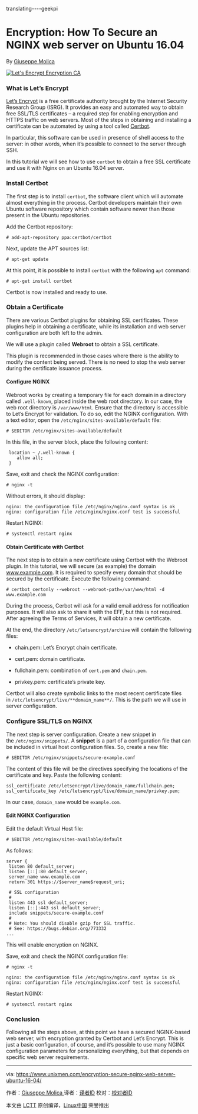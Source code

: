 translating----geekpi

Encryption: How To Secure an NGINX web server on Ubuntu 16.04
============================================================

By [Giuseppe Molica][1]</header>

 [![Let's Encrypt Encryption CA](https://www.unixmen.com/wp-content/uploads/2017/06/le-logo-standard.png "le-logo-standard")][2] 

### What is Let’s Encrypt

[Let’s Encrypt][3] is a free certificate authority brought by the Internet Security Research Group (ISRG). It provides an easy and automated way to obtain free SSL/TLS certificates – a required step for enabling encryption and HTTPS traffic on web servers. Most of the steps in obtaining and installing a certificate can be automated by using a tool called [Certbot][4].

In particular, this software can be used in presence of shell access to the server: in other words, when it’s possible to connect to the server through SSH.

In this tutorial we will see how to use `certbot` to obtain a free SSL certificate and use it with Nginx on an Ubuntu 16.04 server.

### Install Certbot

The first step is to install `certbot`, the software client which will automate almost everything in the process. Certbot developers maintain their own Ubuntu software repository which contain software newer than those present in the Ubuntu repositories.

Add the Certbot repository:

```
# add-apt-repository ppa:certbot/certbot
```

Next, update the APT sources list:

```
# apt-get update
```

At this point, it is possible to install `certbot` with the following `apt` command:

```
# apt-get install certbot
```

Certbot is now installed and ready to use.

### Obtain a Certificate

There are various Certbot plugins for obtaining SSL certificates. These plugins help in obtaining a certificate, while its installation and web server configuration are both left to the admin.

We will use a plugin called **Webroot** to obtain a SSL certificate.

This plugin is recommended in those cases where there is the ability to modify the content being served. There is no need to stop the web server during the certificate issuance process.

#### Configure NGINX

Webroot works by creating a temporary file for each domain in a directory called `.well-known`, placed inside the web root directory. In our case, the web root directory is `/var/www/html`. Ensure that the directory is accessible to Let’s Encrypt for validation. To do so, edit the NGINX configuration. With a text editor, open the `/etc/nginx/sites-available/default` file:

```
# $EDITOR /etc/nginx/sites-available/default
```

In this file, in the server block, place the following content:

```
 location ~ /.well-known {
    allow all;
 }
```

Save, exit and check the NGINX configuration:

```
# nginx -t
```

Without errors, it should display:

```
nginx: the configuration file /etc/nginx/nginx.conf syntax is ok
nginx: configuration file /etc/nginx/nginx.conf test is successful
```

Restart NGINX:

```
# systemctl restart nginx
```

#### Obtain Certificate with Certbot

The next step is to obtain a new certificate using Certbot with the Webroot plugin. In this tutorial, we will secure (as example) the domain www.example.com. It is required to specify every domain that should be secured by the certificate. Execute the following command:

```
# certbot certonly --webroot --webroot-path=/var/www/html -d www.example.com
```

During the process, Cerbot will ask for a valid email address for notification purposes. It will also ask to share it with the EFF, but this is not required. After agreeing the Terms of Services, it will obtain a new certificate.

At the end, the directory `/etc/letsencrypt/archive` will contain the following files:

*   chain.pem: Let’s Encrypt chain certificate.

*   cert.pem: domain certificate.

*   fullchain.pem: combination of `cert.pem` and `chain.pem`.

*   privkey.pem: certificate’s private key.

Certbot will also create symbolic links to the most recent certificate files in `/etc/letsencrypt/live/**domain_name**/`. This is the path we will use in server configuration.

### Configure SSL/TLS on NGINX

The next step is server configuration. Create a new snippet in the `/etc/nginx/snippets/`. A **snippet** is a part of a configuration file that can be included in virtual host configuration files. So, create a new file:

```
# $EDITOR /etc/nginx/snippets/secure-example.conf
```

The content of this file will be the directives specifying the locations of the certificate and key. Paste the following content:

```
ssl_certificate /etc/letsencrypt/live/domain_name/fullchain.pem;
ssl_certificate_key /etc/letsencrypt/live/domain_name/privkey.pem;
```

In our case, `domain_name` would be `example.com`.

#### Edit NGINX Configuration

Edit the default Virtual Host file:

```
# $EDITOR /etc/nginx/sites-available/default
```

As follows:

```
server {
 listen 80 default_server;
 listen [::]:80 default_server;
 server_name www.example.com
 return 301 https://$server_name$request_uri;

 # SSL configuration
 #
 listen 443 ssl default_server;
 listen [::]:443 ssl default_server;
 include snippets/secure-example.conf
 #
 # Note: You should disable gzip for SSL traffic.
 # See: https://bugs.debian.org/773332
...
```

This will enable encryption on NGINX.

Save, exit and check the NGINX configuration file:

```
# nginx -t

nginx: the configuration file /etc/nginx/nginx.conf syntax is ok
nginx: configuration file /etc/nginx/nginx.conf test is successful
```

Restart NGINX:

```
# systemctl restart nginx
```

### Conclusion

Following all the steps above, at this point we have a secured NGINX-based web server, with encryption granted by Certbot and Let’s Encrypt. This is just a basic configuration, of course, and it’s possible to use many NGINX configuration parameters for personalizing everything, but that depends on specific web server requirements.

--------------------------------------------------------------------------------

via: https://www.unixmen.com/encryption-secure-nginx-web-server-ubuntu-16-04/

作者：[Giuseppe Molica ][a]
译者：[译者ID](https://github.com/译者ID)
校对：[校对者ID](https://github.com/校对者ID)

本文由 [LCTT](https://github.com/LCTT/TranslateProject) 原创编译，[Linux中国](https://linux.cn/) 荣誉推出

[a]:https://www.unixmen.com/author/tutan/
[1]:https://www.unixmen.com/author/tutan/
[2]:https://www.unixmen.com/wp-content/uploads/2017/06/le-logo-standard.png
[3]:https://letsencrypt.org/
[4]:https://certbot.eff.org/
